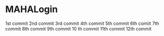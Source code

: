 # MAHALogin
1st  commit
2nd commit
3rd commit 
4th commit
5th commit
6th comiit
7th commit
8th commit
9th commit
10 th commit
11th commit
12th commit
